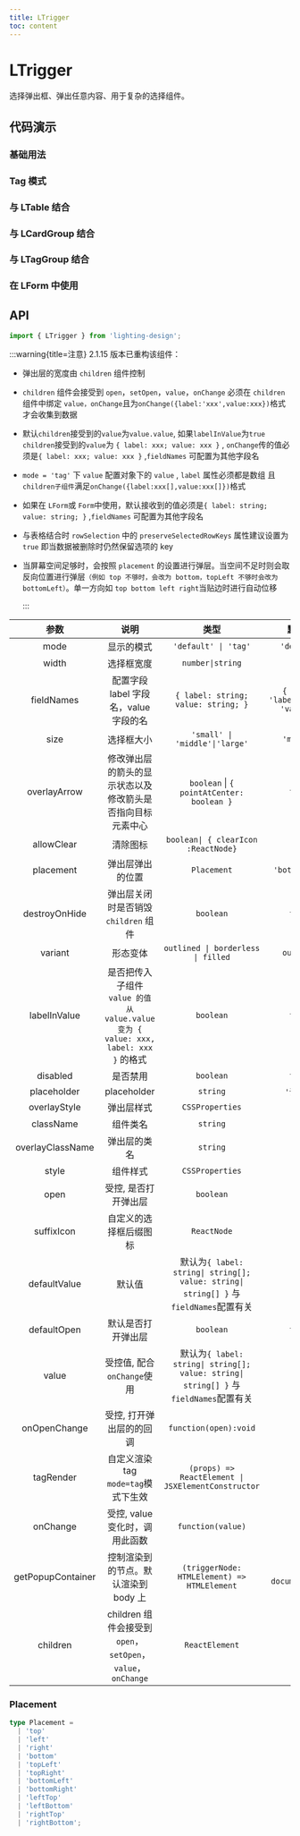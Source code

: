 ```yaml
---
title: LTrigger
toc: content
---
```


# LTrigger

选择弹出框、弹出任意内容、用于复杂的选择组件。

## 代码演示

### 基础用法

<code src='./demos/Demo1.tsx'></code>

### Tag 模式

<code src='./demos/Demo3.tsx' ></code>

### 与 LTable 结合

<code src='./demos/Demo4.tsx' ></code>

### 与 LCardGroup 结合

<code src='./demos/Demo5.tsx' ></code>

### 与 LTagGroup 结合

<code src='./demos/Demo6.tsx' ></code>

### 在 LForm 中使用

<code src='./demos/Demo2.tsx' ></code>

## API

```ts
import { LTrigger } from 'lighting-design';
```

:::warning{title=注意}
2.1.15 版本已重构该组件：

- 弹出层的宽度由 `children` 组件控制

- `children` 组件会接受到 `open`，`setOpen`，`value`，`onChange` 必须在 `children` 组件中绑定 `value，onChange`且为`onChange({label:'xxx',value:xxx})`格式才会收集到数据

- 默认`children`接受到的`value`为`value.value`, 如果`labelInValue`为`true` `children`接受到的`value`为 `{ label: xxx; value: xxx }` , `onChange`传的值必须是`{ label: xxx; value: xxx }` ,`fieldNames` 可配置为其他字段名

- `mode = 'tag'` 下 `value` 配置对象下的 `value` , `label` 属性必须都是数组 且`children子组件`满足`onChange({label:xxx[],value:xxx[]})`格式

- 如果在 `LForm`或 `Form`中使用，默认接收到的值必须是`{ label: string; value: string; }` ,`fieldNames` 可配置为其他字段名

- 与表格结合时 `rowSelection` 中的 `preserveSelectedRowKeys` 属性建议设置为 `true` 即当数据被删除时仍然保留选项的 key

- 当屏幕空间足够时，会按照 `placement` 的设置进行弹层。当空间不足时则会取反向位置进行弹层`（例如 top 不够时，会改为 bottom，topLeft 不够时会改为 bottomLeft）`。单一方向如 `top bottom left right`当贴边时进行自动位移

  :::

|       参数        |                                        说明                                         |                                         类型                                          |               默认值                |
| :---------------: | :---------------------------------------------------------------------------------: | :-----------------------------------------------------------------------------------: | :---------------------------------: |
|       mode        |                                     显示的模式                                      |                                 `'default' \| 'tag'`                                  |             `'default'`             |
|       width       |                                     选择框宽度                                      |                                   `number\|string`                                    |                `250`                |
|    fieldNames     |                        配置字段 label 字段名，value 字段的名                        |                          `{ label: string; value: string; }`                          | `{ label: 'label',value: 'value' }` |
|       size        |                                     选择框大小                                      |                            `'small' \| 'middle'\|'large'`                             |             `'middle'`              |
|   overlayArrow    |             修改弹出层的箭头的显示状态以及修改箭头是否指向目标元素中心              |                       `boolean` \| `{ pointAtCenter: boolean }`                       |               `false`               |
|    allowClear     |                                      清除图标                                       |                          `boolean\| { clearIcon :ReactNode}`                          |               `true`                |
|     placement     |                                  弹出层弹出的位置                                   |                                      `Placement`                                      |           `'bottomLeft'`            |
|   destroyOnHide   |                        弹出层关闭时是否销毁 `children` 组件                         |                                       `boolean`                                       |               `false`               |
|      variant      |                                      形态变体                                       |                          `outlined \| borderless \| filled`                           |             `outlined`              |
|   labelInValue    | 是否把传入子组件 `value 的值 从 value.value 变为 { value: xxx, label: xxx }` 的格式 |                                       `boolean`                                       |               `false`               |
|     disabled      |                                      是否禁用                                       |                                       `boolean`                                       |               `false`               |
|    placeholder    |                                     placeholder                                     |                                       `string`                                        |             `'请选择'`              |
|   overlayStyle    |                                     弹出层样式                                      |                                    `CSSProperties`                                    |                 `-`                 |
|     className     |                                      组件类名                                       |                                       `string`                                        |                 `-`                 |
| overlayClassName  |                                    弹出层的类名                                     |                                       `string`                                        |                 `-`                 |
|       style       |                                      组件样式                                       |                                    `CSSProperties`                                    |                 `-`                 |
|       open        |                                受控, 是否打开弹出层                                 |                                       `boolean`                                       |                 `-`                 |
|    suffixIcon     |                               自定义的选择框后缀图标                                |                                      `ReactNode`                                      |                 `-`                 |
|   defaultValue    |                                       默认值                                        | 默认为`{ label: string\| string[]; value: string\| string[] }` 与`fieldNames`配置有关 |                 `-`                 |
|    defaultOpen    |                                 默认是否打开弹出层                                  |                                       `boolean`                                       |               `false`               |
|       value       |                             受控值, 配合`onChange`使用                              | 默认为`{ label: string\| string[]; value: string\| string[] }` 与`fieldNames`配置有关 |                 `-`                 |
|   onOpenChange    |                              受控, 打开弹出层的的回调                               |                                 `function(open):void`                                 |                 `-`                 |
|     tagRender     |                         自定义渲染 tag `mode=tag`模式下生效                         |                  `(props) => ReactElement \| JSXElementConstructor`                   |                 `-`                 |
|     onChange      |                           受控, value 变化时，调用此函数                            |                                   `function(value)`                                   |                 `-`                 |
| getPopupContainer |                        控制渲染到的节点。默认渲染到 body 上                         |                      `(triggerNode: HTMLElement) => HTMLElement`                      |        `() => document.body`        |
|     children      |            children 组件会接受到 `open`，`setOpen`，`value`，`onChange`             |                                    `ReactElement`                                     |                 `-`                 |

### Placement

```ts
type Placement =
  | 'top'
  | 'left'
  | 'right'
  | 'bottom'
  | 'topLeft'
  | 'topRight'
  | 'bottomLeft'
  | 'bottomRight'
  | 'leftTop'
  | 'leftBottom'
  | 'rightTop'
  | 'rightBottom';
```
